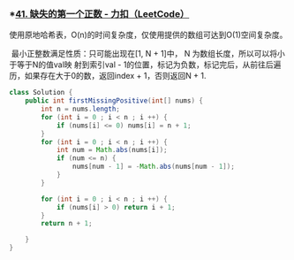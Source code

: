 ### *[41. 缺失的第一个正数 - 力扣（LeetCode）](https://leetcode.cn/problems/first-missing-positive/solutions/304743/que-shi-de-di-yi-ge-zheng-shu-by-leetcode-solution/?envType=study-plan-v2&envId=top-100-liked)

​	使用原地哈希表，O(n)的时间复杂度，仅使用提供的数组可达到O(1)空间复杂度。

​	最小正整数满足性质：只可能出现在[1, N + 1]中， N 为数组长度，所以可以将小于等于N的值val映	射到索引val - 1的位置，标记为负数，标记完后，从前往后遍历，如果存在大于0的数，返回index + 	1，否则返回N + 1.

```java
class Solution {
    public int firstMissingPositive(int[] nums) {
        int n = nums.length;
        for (int i = 0 ; i < n ; i ++) {
            if (nums[i] <= 0) nums[i] = n + 1;
        }
        for (int i = 0 ; i < n ; i ++) {
            int num = Math.abs(nums[i]);
            if (num <= n) {
                nums[num - 1] = -Math.abs(nums[num - 1]);
            }
        }

        for (int i = 0 ; i < n ; i ++) {
            if (nums[i] > 0) return i + 1;
        }
        return n + 1;

    }
}
```



